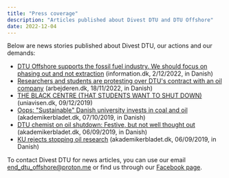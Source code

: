 ```yaml
---
title: "Press coverage"
description: "Articles published about Divest DTU and DTU Offshore"
date: 2022-12-04
---
```


Below are news stories published about Divest DTU, our actions and our demands:

- [DTU Offshore supports the fossil fuel industry. We should focus on phasing out and not extraction](https://www.information.dk/debat/2022/12/dtu-offshore-stoetter-fossilindustrien-boer-fokusere-paa-udfasning-udvinding?fbclid=IwAR3Sa8_AggIo3Vt2EUtZYCkJ7SmcG5P8wqxZIugxy0xSymecJEPrPTQvEHo#comments-open) (information.dk, 2/12/2022, in Danish)
- [Researchers and students are protesting over DTU's contract with an oil company](https://arbejderen.dk/indland/forskere-og-studerende-protesterer-over-dtu-kontrakt-med-oliefirma/#gsc.tab=0) (arbejderen.dk, 18/11/2022, in Danish)
- [THE BLACK CENTRE (THAT STUDENTS WANT TO SHUT DOWN)](https://uniavisen.dk/en/the-black-centre-that-students-want-to-shut-down/) (uniavisen.dk, 09/12/2019)
- [Oops: "Sustainable" Danish university invests in coal and oil](https://www.akademikerbladet.dk/magasinet/2019/magisterbladet-nr-9-2019/ups-baeredygtigt-dansk-universitet-investerer-i-kul-og-olie) (akademikerbladet.dk, 07/10/2019, in Danish)
- [DTU chemist on oil shutdown: Festive, but not well thought out](https://www.akademikerbladet.dk/magasinet/2019/magisterbladet-nr-8-2019/dtu-kemiker-om-oliestop-festligt-men-ikke-gennemtaenkt) (akademikerbladet.dk, 06/09/2019, in Danish)
- [KU rejects stopping oil research](https://www.akademikerbladet.dk/magasinet/2019/magisterbladet-nr-8-2019/ku-afviser-stop-for-olieforskning) (akademikerbladet.dk, 06/09/2019, in Danish)

To contact Divest DTU for news articles, you can use our email end_dtu_offshore@proton.me or find us through our [Facebook page](https://www.facebook.com/DivestDTU).

